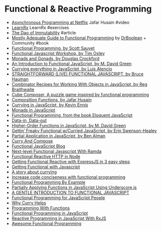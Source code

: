# Functional & Reactive Programming

* [Asynchronous Programming at Netflix](https://www.youtube.com/watch?v=gawmdhCNy-A) Jafar Husain #video
* [LearnRx](http://reactivex.io/learnrx/) LearnRx #exercises
* [The Dao of Immutability](https://medium.com/javascript-scene/the-dao-of-immutability-9f91a70c88cd) #article
* [Mostly Adequate Guide to Functional Programming](https://github.com/MostlyAdequate/mostly-adequate-guide) by [DrBoolean](https://github.com/DrBoolean) + Community #book
* [Functional Programming, by Scott Sauyet](http://scott.sauyet.com/Javascript/Talk/2014/01/FuncProgTalk/)
* [Functional Javascript Workshop, by Tim Oxley](https://github.com/timoxley/functional-javascript-workshop)
* [Monads and Gonads, by Douglas Crockford](https://www.youtube.com/watch?v=b0EF0VTs9Dc)
* [An Introduction to Functional JavaScript, by M. David Green](https://www.sitepoint.com/introduction-functional-javascript/)
* [Currying everything in JavaScript, by Luis Atencio](http://www.luisatencio.net/2015/06/currying-everything-in-javascript.html)
* [STRAIGHTFORWARD (LIVE) FUNCTIONAL JAVASCRIPT, by Bruce Hauman](http://rigsomelight.com/2015/06/09/straightforward-live-functional-javascript-building-the-yome-widget.html)
* [Combinator Recipes for Working With Objects in JavaScript, by Reg Braithwaite](https://github.com/raganwald-deprecated/homoiconic/blob/master/2012/12/combinators_1.md)
* [Cube Composer, A puzzle game inspired by functional programming](http://david-peter.de/cube-composer/)
* [Composition Functions, by Jafar Husain](https://github.com/jhusain/compositional-functions)
* [Currying in JavaScript, by Kevin Ennis ](https://medium.com/@kevincennis/currying-in-javascript-c66080543528)
* [Monads in JavaScript](https://curiosity-driven.org/monads-in-javascript)
* [Functional Programming, from the book Eloquent JavaScript](http://eloquentjavascript.net/1st_edition/chapter6.html)
* [Data-in, Data-out](http://blog.jessitron.com/2015/08/data-in-data-out.html)
* [Higher-Order Functions in JavaScript, by M. David Green](https://www.sitepoint.com/higher-order-functions-javascript/)
* [Gettin’ Freaky Functional w/Curried JavaScript, by Erin Swenson-Healey](http://blog.carbonfive.com/2015/01/14/gettin-freaky-functional-wcurried-javascript/)
* [Partial Application in JavaScript, by Ben Alman](http://benalman.com/news/2012/09/partial-application-in-javascript/)
* [Curry And Compose](https://jsleao.wordpress.com/2015/02/22/curry-and-compose-why-you-should-be-using-something-like-ramda-in-your-code/)
* [Functional JavaScript Blog](http://functionaljavascript.blogspot.de/)
* [Next-level Functional Javascript With Ramda](http://slides.com/warrenseymour/functional-js-ramda#/)
* [Functional Reactive HTTP in Node](https://medium.com/@ayasin/functional-reactive-http-in-node-part-1-a475d53908d9)
* [Getting Functional Reactive with ExpressJS in 3 easy steps](https://medium.com/@ayasin/getting-functional-reactive-with-expressjs-in-3-easy-steps-986d61144e3c)
* [Getting Functional with Javascript](http://www.mybridge.co/view/4221)
* [A story about currying](http://krasimirtsonev.com/blog/article/a-story-about-currying-bind)
* [Increase code conciseness with functional programming](http://jsforallof.us/2015/08/10/increase-code-conciseness-with-functional-programming/)
* [Functional Programming By Example](http://tobyho.com/2015/11/09/functional-programming-by-example/)
* [Partially Applying Functions in JavaScript Using Underscore.js](https://blog.mariusschulz.com/2014/05/06/partially-applying-functions-using-underscorejs)
* [A GENTLE INTRODUCTION TO FUNCTIONAL JAVASCRIPT](http://jrsinclair.com/articles/2016/gentle-introduction-to-functional-javascript-intro/)
* [Functional Programming for JavaScript People](https://medium.com/@chetcorcos/functional-programming-for-javascript-people-1915d8775504)
* [Why Curry Helps](https://hughfdjackson.com/javascript/why-curry-helps/)
* [Programming With Functions](http://slidedeck.io/wilhelmson/programming-with-functions)
* [Functional Programming in JavaScript](https://dzone.com/refcardz/functional-programming-with-javascript)
* [Reactive Programming in JavaScript With RxJS](https://dzone.com/refcardz/rxjs-streams)
* [Awesome Functional Programming](https://github.com/xgrommx/awesome-functional-programming)
